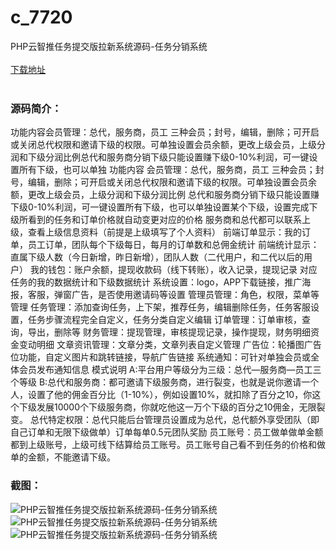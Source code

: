 # c_7720
PHP云智推任务提交版拉新系统源码-任务分销系统
<br/></br>
[下载地址](https://www.uuid2.com/7720.html "下载地址")
<br/></br>
<h3>源码简介：</h3>
<p>功能内容会员管理：总代，服务商，员工 三种会员；封号，编辑，删除；可开启或关闭总代权限和邀请下级的权限。可单独设置会员余额，更改上级会员，上级分润和下级分润比例总代和服务商分销下级只能设置赚下级0-10%利润，可一键设置所有下级，也可以单独
功能内容
会员管理：总代，服务商，员工 三种会员；封号，编辑，删除；可开启或关闭总代权限和邀请下级的权限。可单独设置会员余额，更改上级会员，上级分润和下级分润比例
总代和服务商分销下级只能设置赚下级0-10%利润，可一键设置所有下级，也可以单独设置某个下级，设置完成下级所看到的任务和订单价格就自动变更对应的价格
服务商和总代都可以联系上级，查看上级信息资料（前提是上级填写了个人资料）
前端订单显示：我的订单，员工订单，团队每个下级每日，每月的订单数和总佣金统计
前端统计显示：直属下级人数（今日新增，昨日新增），团队人数（二代用户，和二代以后的用户）
我的钱包：账户余额，提现收款码（线下转账），收入记录，提现记录
对应任务的我的数据统计和下级数据统计
系统设置：logo，APP下载链接，推广海报，客服，弹窗广告，是否使用邀请码等设置
管理员管理：角色，权限，菜单等管理
任务管理：添加查询任务，上下架，推荐任务，编辑删除任务，任务客服设置，任务步骤流程完全自定义，任务分类自定义编辑
订单管理：订单审核，查询，导出，删除等
财务管理：提现管理，审核提现记录，操作提现，财务明细资金变动明细
文章资讯管理：文章分类，文章列表自定义管理
广告位：轮播图广告位功能，自定义图片和跳转链接，导航广告链接
系统通知：可针对单独会员或全体会员发布通知信息
模式说明
A:平台用户等级分为三级：总代—服务商—员工三个等级
B:总代和服务商：都可邀请下级服务商，进行裂变，也就是说你邀请一个人，设置了他的佣金百分比（1-10%），例如设置10%，就扣除了百分之10，你这个下级发展10000个下级服务商，你就吃他这一万个下级的百分之10佣金，无限裂变。
总代特定权限：总代只能后台管理员设置成为总代，总代额外享受团队（即自己订单和无限下级做单）订单每单0.5元团队奖励
员工账号：员工做单做单金额都到上级账号，上级可线下结算给员工账号。员工账号自己看不到任务的价格和做单的金额，不能邀请下级。<p>
<h3>截图：</h3>
<img src="https://www.uuid2.com/wp-content/uploads/img/uimage/51411646361082.png" alt="PHP云智推任务提交版拉新系统源码-任务分销系统"><img src="https://www.uuid2.com/wp-content/uploads/img/uimage/78081646361083.png" alt="PHP云智推任务提交版拉新系统源码-任务分销系统"><img src="https://www.uuid2.com/wp-content/uploads/img/uimage/26121646361083.jpg" alt="PHP云智推任务提交版拉新系统源码-任务分销系统">
